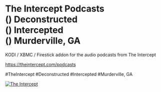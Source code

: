 The Intercept Podcasts<br>
() Deconstructed<br>
() Intercepted<br>
() Murderville, GA<br>
=============================

KODI / XBMC / Firestick addon for the audio podcasts from The Intercept

https://theintercept.com/podcasts

#TheIntercept
#Deconstructed
#Intercepted
#Murderville, GA

<a href="https://www.theintercept.com"><img src="https://proxy.duckduckgo.com/iu/?u=https%3A%2F%2Fcdn01.theintercept.com%2Fstatic%2Flogo-rectangle.png&f=1" alt="The Intercept">
